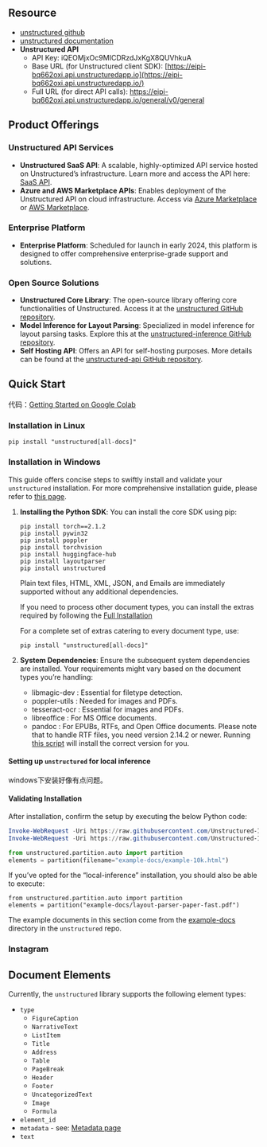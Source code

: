 ## Resource

- [unstructured github](https://github.com/Unstructured-IO/unstructured)
- [unstructured documentation](https://unstructured-io.github.io/unstructured/)
- **Unstructured API**
  - API Key: iQEOMjxOc9MICDRzdJxKgX8QUVhkuA
  - Base URL (for Unstructured client SDK): [https://eipi-bq662oxi.api.unstructuredapp.io](https://eipi-bq662oxi.api.unstructuredapp.io/)
  - Full URL (for direct API calls): https://eipi-bq662oxi.api.unstructuredapp.io/general/v0/general

## Product Offerings

### Unstructured API Services

- **Unstructured SaaS API**: A scalable, highly-optimized API service hosted on Unstructured’s infrastructure. Learn more and access the API here: [SaaS API](https://unstructured-io.github.io/unstructured/apis/saas_api.html).
- **Azure and AWS Marketplace APIs**: Enables deployment of the Unstructured API on cloud infrastructure. Access via [Azure Marketplace](https://unstructured-io.github.io/unstructured/apis/azure_marketplace.html) or [AWS Marketplace](https://unstructured-io.github.io/unstructured/apis/aws_marketplace.html).

### Enterprise Platform

- **Enterprise Platform**: Scheduled for launch in early 2024, this platform is designed to offer comprehensive enterprise-grade support and solutions.

### Open Source Solutions

- **Unstructured Core Library**: The open-source library offering core functionalities of Unstructured. Access it at the [unstructured GitHub repository](https://github.com/Unstructured-IO/unstructured).
- **Model Inference for Layout Parsing**: Specialized in model inference for layout parsing tasks. Explore this at the [unstructured-inference GitHub repository](https://github.com/Unstructured-IO/unstructured-inference).
- **Self Hosting API**: Offers an API for self-hosting purposes. More details can be found at the [unstructured-api GitHub repository](https://github.com/Unstructured-IO/unstructured-api).

## Quick Start

代码：[Getting Started on Google Colab](https://colab.research.google.com/drive/1U8VCjY2-x8c6y5TYMbSFtQGlQVFHCVIW#scrollTo=jZp37lfueaeZ)

### Installation in Linux

~~~
pip install "unstructured[all-docs]"
~~~



### Installation in Windows

This guide offers concise steps to swiftly install and validate your `unstructured` installation. For more comprehensive installation guide, please refer to [this page](http://localhost:63342/CHANGELOG.md/docs/build/html/installing.html).

1. **Installing the Python SDK**: You can install the core SDK using pip:

   ```
   pip install torch==2.1.2
   pip install pywin32
   pip install poppler
   pip install torchvision
   pip install huggingface-hub
   pip install layoutparser
   pip install unstructured
   ```

   Plain text files, HTML, XML, JSON, and Emails are immediately supported without any additional dependencies.

   If you need to process other document types, you can install the extras required by following the [Full Installation](https://unstructured-io.github.io/unstructured/installation/full_installation.html)

   For a complete set of extras catering to every document type, use:

   ```
   pip install "unstructured[all-docs]"
   ```

   

2. **System Dependencies**: Ensure the subsequent system dependencies are installed. Your requirements might vary based on the document types you’re handling:

   - libmagic-dev : Essential for filetype detection.
   - poppler-utils : Needed for images and PDFs.
   - tesseract-ocr : Essential for images and PDFs.
   - libreoffice : For MS Office documents.
   - pandoc : For EPUBs, RTFs, and Open Office documents. Please note that to handle RTF files, you need version 2.14.2 or newer. Running [this script](https://github.com/Unstructured-IO/unstructured/blob/main/scripts/install-pandoc.sh) will install the correct version for you.

#### Setting up `unstructured` for local inference

windows下安装好像有点问题。

#### Validating Installation

After installation, confirm the setup by executing the below Python code:

~~~powershell
Invoke-WebRequest -Uri https://raw.githubusercontent.com/Unstructured-IO/unstructured/main/example-docs/example-10k.html -OutFile ./example-10k.html
Invoke-WebRequest -Uri https://raw.githubusercontent.com/Unstructured-IO/unstructured/main/example-docs/layout-parser-paper-fast.pdf -OutFile ./layout-parser-paper-fast.pdf
~~~

```python
from unstructured.partition.auto import partition
elements = partition(filename="example-docs/example-10k.html")
```

If you’ve opted for the “local-inference” installation, you should also be able to execute:

```
from unstructured.partition.auto import partition
elements = partition("example-docs/layout-parser-paper-fast.pdf")
```

The example documents in this section come from the [example-docs](https://github.com/Unstructured-IO/unstructured/tree/main/example-docs) directory in the `unstructured` repo.

### Instagram

## Document Elements

Currently, the `unstructured` library supports the following element types:

- `type`
  - `FigureCaption`
  - `NarrativeText`
  - `ListItem`
  - `Title`
  - `Address`
  - `Table`
  - `PageBreak`
  - `Header`
  - `Footer`
  - `UncategorizedText`
  - `Image`
  - `Formula`
- `element_id`
- `metadata` - see: [Metadata page](https://unstructured-io.github.io/unstructured/metadata.html#metadata-label)
- `text`

